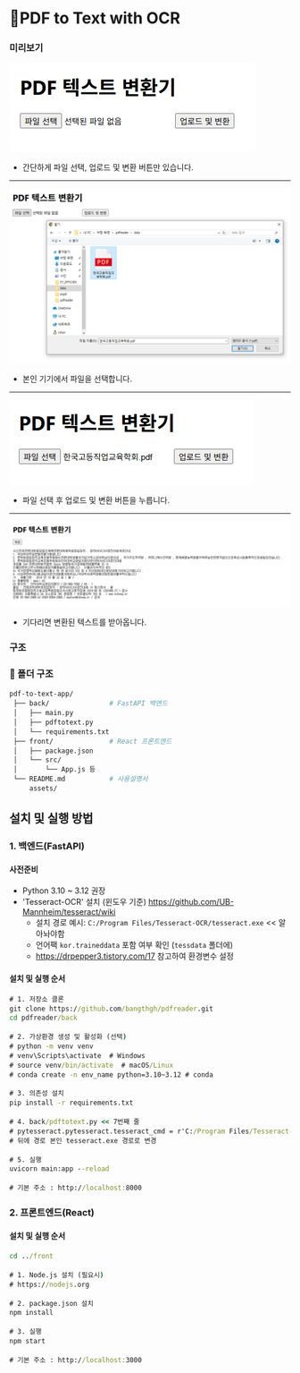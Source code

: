 # 📄PDF to Text with OCR



### 미리보기

![image-20250923133332193](./assets/image-20250923133332193.png)

* 간단하게 파일 선택, 업로드 및 변환 버튼만 있습니다.

---

![image-20250923133412965](./assets/image-20250923133412965.png)

* 본인 기기에서 파일을 선택합니다.

---

![image-20250923133424663](./assets/image-20250923133424663.png)

* 파일 선택 후 업로드 및 변환 버튼을 누릅니다.

---

![image-20250923133538547](./assets/image-20250923133538547.png)

* 기다리면 변환된 텍스트를 받아옵니다.





### 구조

### 🔖 폴더 구조

```bash
pdf-to-text-app/
 ├── back/               # FastAPI 백엔드
 │   ├── main.py
 │   ├── pdftotext.py
 │   └── requirements.txt
 ├── front/              # React 프론트엔드
 │   ├── package.json
 │   └── src/
 │       └── App.js 등
 └── README.md           # 사용설명서
 	 assets/
```



## 설치 및 실행 방법

### 1. 백엔드(FastAPI)

#### 사전준비

- Python 3.10 ~ 3.12 권장
- 'Tesseract-OCR' 설치 (윈도우 기준) https://github.com/UB-Mannheim/tesseract/wiki
  - 설치 경로 예시: `C:/Program Files/Tesseract-OCR/tesseract.exe` << 알아놔야함
  - 언어팩 `kor.traineddata` 포함 여부 확인 (`tessdata` 폴더에)
  - https://drpepper3.tistory.com/17 참고하여 환경변수 설정



#### 설치 및 실행 순서

```cmd
# 1. 저장소 클론
git clone https://github.com/bangthgh/pdfreader.git
cd pdfreader/back

# 2. 가상환경 생성 및 활성화 (선택)
# python -m venv venv
# venv\Scripts\activate  # Windows
# source venv/bin/activate  # macOS/Linux
# conda create -n env_name python=3.10~3.12 # conda

# 3. 의존성 설치
pip install -r requirements.txt

# 4. back/pdftotext.py << 7번째 줄
# pytesseract.pytesseract.tesseract_cmd = r'C:/Program Files/Tesseract-OCR/tesseract.exe'
# 뒤에 경로 본인 tesseract.exe 경로로 변경

# 5. 실행
uvicorn main:app --reload

# 기본 주소 : http://localhost:8000
```



### 2. 프론트엔드(React)

#### 설치 및 실행 순서

```cmd
cd ../front

# 1. Node.js 설치 (필요시)
# https://nodejs.org

# 2. package.json 설치
npm install

# 3. 실행
npm start

# 기본 주소 : http://localhost:3000
```

